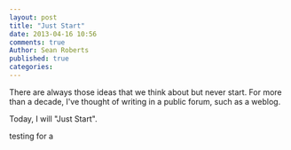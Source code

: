 ```yaml
---
layout: post
title: "Just Start"
date: 2013-04-16 10:56
comments: true
Author: Sean Roberts
published: true
categories: 
---
```


There are always those ideas that we think about but never start. For more than a decade, I've thought of writing in a public forum, such as a weblog.

Today, I will "Just Start".

testing for a